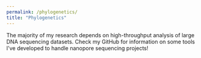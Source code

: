 ```yaml
---
permalink: /phylogenetics/
title: "Phylogenetics"
---
```


The majority of my research depends on high-throughput analysis of large DNA sequencing datasets. Check my GitHub for information on some tools I've developed to handle nanopore sequencing projects! 
